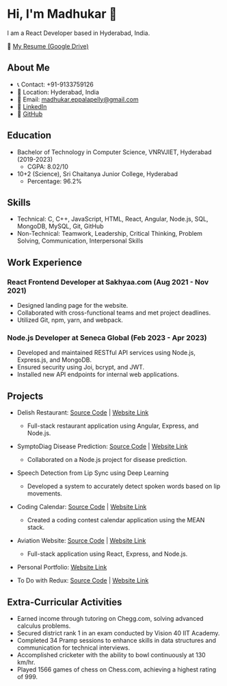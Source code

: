# Hi, I'm Madhukar 👋
I am a React Developer based in Hyderabad, India.

📄 [My Resume (Google Drive)](https://drive.google.com/file/d/1sKarL1DoL6S5WVHUAEh9Sn923eWhxfMK/view?usp=drivesdk )

## About Me
- 📞 Contact: +91-9133759126
- 📍 Location: Hyderabad, India
- 📧 Email: [madhukar.eppalapelly@gmail.com](mailto:madhukar.eppalapelly@gmail.com)
- 🔗 [LinkedIn](https://www.linkedin.com/in/your-linkedin-profile/)
- 📂 [GitHub](https://github.com/your-github-profile)

## Education
- Bachelor of Technology in Computer Science, VNRVJIET, Hyderabad (2019-2023)
  - CGPA: 8.02/10
- 10+2 (Science), Sri Chaitanya Junior College, Hyderabad
  - Percentage: 96.2%

## Skills
- Technical: C, C++, JavaScript, HTML, React, Angular, Node.js, SQL, MongoDB, MySQL, Git, GitHub
- Non-Technical: Teamwork, Leadership, Critical Thinking, Problem Solving, Communication, Interpersonal Skills

## Work Experience
### React Frontend Developer at Sakhyaa.com (Aug 2021 - Nov 2021)
- Designed landing page for the website.
- Collaborated with cross-functional teams and met project deadlines.
- Utilized Git, npm, yarn, and webpack.

### Node.js Developer at Seneca Global (Feb 2023 - Apr 2023)
- Developed and maintained RESTful API services using Node.js, Express.js, and MongoDB.
- Ensured security using Joi, bcrypt, and JWT.
- Installed new API endpoints for internal web applications.

## Projects
- Delish Restaurant: [Source Code](source-code-link) | [Website Link](website-link)
  - Full-stack restaurant application using Angular, Express, and Node.js.

- SymptoDiag Disease Prediction: [Source Code](source-code-link) | [Website Link](website-link)
  - Collaborated on a Node.js project for disease prediction.

- Speech Detection from Lip Sync using Deep Learning
  - Developed a system to accurately detect spoken words based on lip movements.

- Coding Calendar: [Source Code](source-code-link) | [Website Link](website-link)
  - Created a coding contest calendar application using the MEAN stack.
 
- Aviation Website: [Source Code](source-code-link) | [Website Link](website-link)
  - Full-stack  application using React, Express, and Node.js.

- Personal Portfolio: [Website Link](website-link)

- To Do with Redux: [Source Code](source-code-link) | [Website Link](website-link)

## Extra-Curricular Activities
- Earned income through tutoring on Chegg.com, solving advanced calculus problems.
- Secured district rank 1 in an exam conducted by Vision 40 IIT Academy.
- Completed 34 Pramp sessions to enhance skills in data structures and communication for technical interviews.
- Accomplished cricketer with the ability to bowl continuously at 130 km/hr.
- Played 1566 games of chess on Chess.com, achieving a highest rating of 999.
